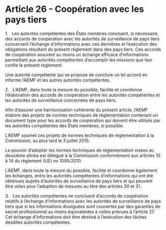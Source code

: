 # Article 26 - Coopération avec les pays tiers


1.   Les autorités compétentes des États membres concluent, si nécessaire, des accords de coopération avec les autorités de surveillance de pays tiers concernant l’échange d’informations avec ces dernières et l’exécution des obligations résultant du présent règlement dans des pays tiers. Ces accords de coopération assurent au moins un échange efficace d’informations permettant aux autorités compétentes d’accomplir les missions que leur confie le présent règlement.

Une autorité compétente qui se propose de conclure un tel accord en informe l’AEMF et les autres autorités compétentes.

2.   L’AEMF, dans toute la mesure du possible, facilite et coordonne l’élaboration des accords de coopération entre les autorités compétentes et les autorités de surveillance concernées de pays tiers.

Afin d’assurer une harmonisation cohérente du présent article, l’AEMF élabore des projets de normes techniques de réglementation contenant un document type pour les accords de coopération qui doivent être utilisés par les autorités compétentes des États membres, si possible.

L’AEMF soumet ces projets de normes techniques de réglementation à la Commission, au plus tard le 3 juillet 2015.

Le pouvoir d’adopter les normes techniques de réglementation visées au deuxième alinéa est délégué à la Commission conformément aux articles 10 à 14 du règlement (UE) no 1095/2010.

L’AEMF, dans toute la mesure du possible, facilite et coordonne également les échanges, entre les autorités compétentes d’informations qui ont été obtenues auprès d’autorités de surveillance de pays tiers et qui peuvent être utiles pour l’adoption de mesures au titre des articles 30 et 31.

3.   Les autorités compétentes ne concluent d’accords de coopération relatifs à l’échange d’informations avec les autorités de surveillance de pays tiers que si les informations divulguées sont couvertes par des garanties de secret professionnel au moins équivalentes à celles prévues à l’article 27. Cet échange d’informations doit être destiné à l’exécution des tâches desdites autorités compétentes.
